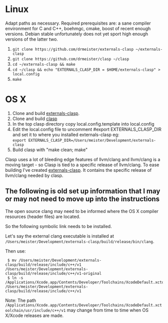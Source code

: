 # Linux
Adapt paths as necessary. Required prerequisites are: a sane compiler environment for C and C++, boehmgc, cmake, boost of recent enough versions. Debian stable unfortunately does not yet sport high enough versions of the latter two.

1. `git clone https://github.com/drmeister/externals-clasp ~/externals-clasp`
2. `git clone https://github.com/drmeister/clasp ~/clasp`
3. `cd ~/externals-clasp && make`
4. `cd ~/clasp && echo "EXTERNALS_CLASP_DIR = $HOME/externals-clasp" > local.config`
5. `make`

# OS X

1. Clone and build [externals-clasp](http://github.com/drmeister/externals-clasp).
1. Clone and build [clasp](http://github.com/drmeister/clasp)  
1. In the top clasp directory copy local.config.template into local.config
1. Edit the local.config file to uncomment #export EXTERNALS_CLASP_DIR and set it to where you installed externals-clasp
eg:<br>
`export EXTERNALS_CLASP_DIR=/Users/meister/Development/externals-clasp`
1. Build clasp with "make clean; make"

Clasp uses a lot of bleeding edge features of llvm/clang and llvm/clang is a moving target - so Clasp is tied to a specific release of llvm/clang. To ease building I've created [externals-clasp](http://github.com/drmeister/externals-clasp). It contains the specific release of llvm/clang needed by clasp.

## The following is old set up information that I may or may not need to move up into the instructions
The open source clang may need to be informed where the OS X compiler resources (header files) are located.

So the following symbolic link needs to be installed.

Let's say the external clang executable is installed at `/Users/meister/Development/externals-clasp/build/release/bin/clang`.

Then use:  

     $ mv /Users/meister/Development/externals-clasp/build/release/include/c++/v1 /Users/meister/Development/externals-clasp/build/release/include/c++/v1-original  
     $ ln -s /Applications/Xcode.app/Contents/Developer/Toolchains/XcodeDefault.xctoolchain/usr/include/c++/v1 /Users/meister/Development/externals-clasp/build/release/include/c++/v1

Note: The path `/Applications/Xcode.app/Contents/Developer/Toolchains/XcodeDefault.xctoolchain/usr/include/c++/v1` may change from time to time when OS X/Xcode releases are made.

